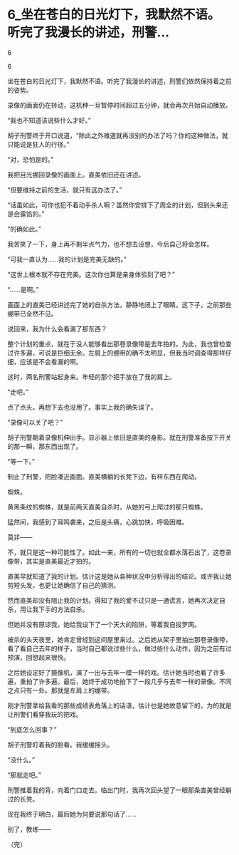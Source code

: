 # 6_坐在苍白的日光灯下，我默然不语。听完了我漫长的讲述，刑警...

6

6

坐在苍白的日光灯下，我默然不语。听完了我漫长的讲述，刑警们依然保持着之前的姿势。

录像的画面仍在转动，这机种一旦暂停时间超过五分钟，就会再次开始自动播放。

“我也不知道该说些什么才好。”

胡子刑警终于开口说道，“除此之外难道就再没别的办法了吗？你的这种做法，就只能说是狂人的行径。”

“对，恐怕是的。”

我把目光挪回录像的画面上。直美依旧还在讲述。

“但要维持之前的生活，就只有这办法了。”

“话虽如此，可你也犯不着动手杀人啊？虽然你安排下了周全的计划，但到头来还是会露馅的。”

“的确如此。”

我苦笑了一下，身上再不剩半点气力，也不想去设想，今后自己将会怎样。

“可我一直认为……我的计划是完美无缺的。”

“这世上根本就不存在完美。这次你也算是亲身体验到了吧？”

“……是啊。”

画面上的直美已经讲述完了她的自杀方法，静静地闭上了眼睛。这下子，之前那些绷带已全然不见。

说回来，我为什么会看漏了那东西？

整个计划的重点，就在于没人能够看出那卷录像带是去年拍的。为此，我也曾检查过许多遍，可说是巨细无余。左肩上的绷带的确不太明显，但我当时调查得那样仔细，应该是不会看漏的啊。

这时，两名刑警站起身来。年轻的那个把手放在了我的肩上。

“走吧。”

点了点头。再想下去也没用了。事实上我的确失误了。

“录像可以关了吧？”

胡子刑警朝着录像机伸出手。显示器上依旧是直美的身影。就在刑警准备按下开关的那一瞬，那东西出现了。

“等一下。”

制止了刑警，把脸凑近画面。直美横躺的长凳下边，有样东西在爬动。

蜘蛛。

黄黑条纹的蜘蛛，就是前两天直美自杀时，从她的弓上爬过的那只蜘蛛。

猛然间，我感到了耳鸣袭来，之后是头痛，心跳加快，呼吸困难。

莫非——

不，就只是这一种可能性了。如此一来，所有的一切也就全都水落石出了，这卷录像带，其实是直美最近才拍的。

直美早就知道了我的计划。估计这是她从各种状况中分析得出的结论。或许我让她剪短头发，也更让她确信了自己的猜测。

然而直美却没有阻止我的计划。得知了我的爱不过只是一通谎言，她再次决定自杀，用让我下手的方法自杀。

但她并没有原谅我，她给我设下了一个天大的陷阱，等着我自投罗网。

被杀的头天夜里，她肯定曾经到这间屋里来过。之后她从架子里抽出那卷录像带，看了看自己去年的样子，当时自己都说过些什么，做过些什么动作，因为之前有过预演，回想起来很快。

之后她设定好了摄像机，演了一出与去年一模一样的戏。估计她当时也看了许多遍，重拍了许多遍。最后，她终于成功地拍下了一段几乎与去年一样的录像。不同之点只有一处。那就是左肩上的绷带。

刚才刑警拿给我看的那些成绩表角落上的话语，估计也是她故意留下的，为的就是让刑警们看穿我玩的把戏。

“到底怎么回事？”

胡子刑警盯着我的脸看。我缓缓摇头。

“没什么。”

“那就走吧。”

刑警推着我的背，向着门口走去。临出门时，我再次回头望了一眼那条直美曾经躺过的长凳。

现在我终于明白，最后她为何要说那句话了……

别了，教练——

（完）